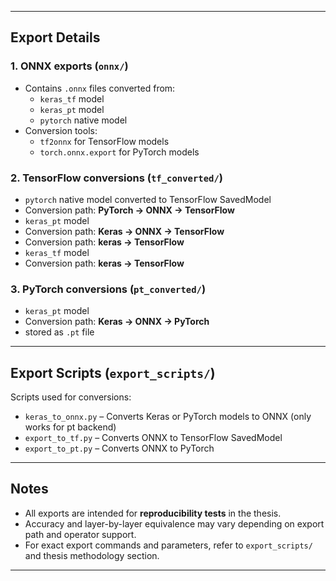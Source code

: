 
---

## Export Details

### 1. ONNX exports (`onnx/`)
- Contains `.onnx` files converted from:
  - `keras_tf` model
  - `keras_pt` model
  - `pytorch` native model
- Conversion tools:  
  - `tf2onnx` for TensorFlow models  
  - `torch.onnx.export` for PyTorch models  

### 2. TensorFlow conversions (`tf_converted/`)
- `pytorch` native model converted to TensorFlow SavedModel
- Conversion path: **PyTorch → ONNX → TensorFlow**
- `keras_pt` model
- Conversion path: **Keras → ONNX → TensorFlow**
- Conversion path: **keras → TensorFlow**
- `keras_tf` model
- Conversion path: **keras → TensorFlow**

### 3. PyTorch conversions (`pt_converted/`)
- `keras_pt` model 
- Conversion path: **Keras → ONNX → PyTorch**
- stored as `.pt` file

---

## Export Scripts (`export_scripts/`)

Scripts used for conversions:
- `keras_to_onnx.py` – Converts Keras or PyTorch models to ONNX (only works for pt backend)
- `export_to_tf.py` – Converts ONNX to TensorFlow SavedModel
- `export_to_pt.py` – Converts ONNX to PyTorch

---

## Notes

- All exports are intended for **reproducibility tests** in the thesis.  
- Accuracy and layer-by-layer equivalence may vary depending on export path and operator support.  
- For exact export commands and parameters, refer to `export_scripts/` and thesis methodology section.

---
